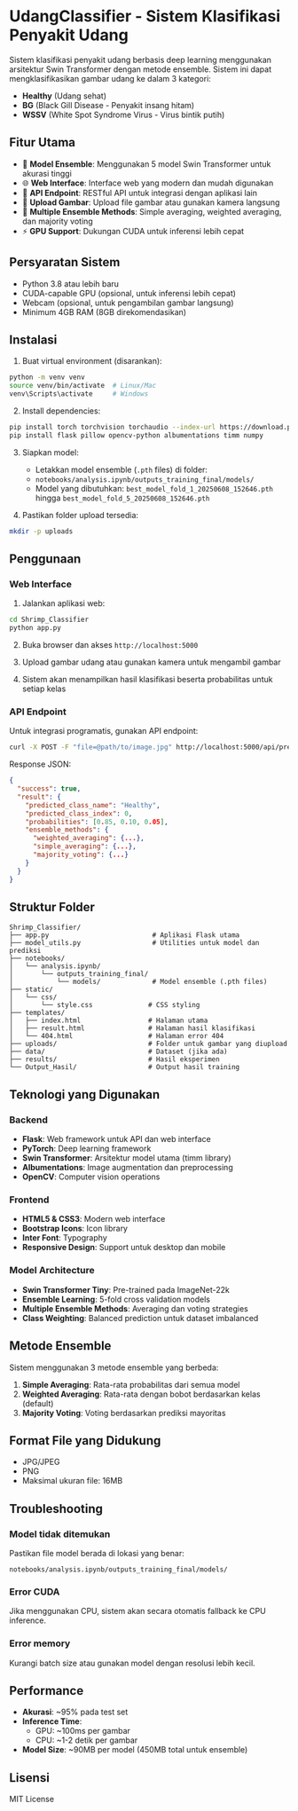 # UdangClassifier - Sistem Klasifikasi Penyakit Udang

Sistem klasifikasi penyakit udang berbasis deep learning menggunakan arsitektur Swin Transformer dengan metode ensemble. Sistem ini dapat mengklasifikasikan gambar udang ke dalam 3 kategori:

- **Healthy** (Udang sehat)
- **BG** (Black Gill Disease - Penyakit insang hitam)  
- **WSSV** (White Spot Syndrome Virus - Virus bintik putih)

## Fitur Utama

- 🔬 **Model Ensemble**: Menggunakan 5 model Swin Transformer untuk akurasi tinggi
- 🌐 **Web Interface**: Interface web yang modern dan mudah digunakan
- 📡 **API Endpoint**: RESTful API untuk integrasi dengan aplikasi lain
- 📸 **Upload Gambar**: Upload file gambar atau gunakan kamera langsung
- 🎯 **Multiple Ensemble Methods**: Simple averaging, weighted averaging, dan majority voting
- ⚡ **GPU Support**: Dukungan CUDA untuk inferensi lebih cepat

## Persyaratan Sistem

- Python 3.8 atau lebih baru
- CUDA-capable GPU (opsional, untuk inferensi lebih cepat)
- Webcam (opsional, untuk pengambilan gambar langsung)
- Minimum 4GB RAM (8GB direkomendasikan)

## Instalasi

1. Buat virtual environment (disarankan):
```bash
python -m venv venv
source venv/bin/activate  # Linux/Mac
venv\Scripts\activate     # Windows
```

2. Install dependencies:
```bash
pip install torch torchvision torchaudio --index-url https://download.pytorch.org/whl/cu118
pip install flask pillow opencv-python albumentations timm numpy
```

3. Siapkan model:
   - Letakkan model ensemble (`.pth` files) di folder:
   - `notebooks/analysis.ipynb/outputs_training_final/models/`
   - Model yang dibutuhkan: `best_model_fold_1_20250608_152646.pth` hingga `best_model_fold_5_20250608_152646.pth`

4. Pastikan folder upload tersedia:
```bash
mkdir -p uploads
```

## Penggunaan

### Web Interface

1. Jalankan aplikasi web:
```bash
cd Shrimp_Classifier
python app.py
```

2. Buka browser dan akses `http://localhost:5000`

3. Upload gambar udang atau gunakan kamera untuk mengambil gambar

4. Sistem akan menampilkan hasil klasifikasi beserta probabilitas untuk setiap kelas

### API Endpoint

Untuk integrasi programatis, gunakan API endpoint:

```bash
curl -X POST -F "file=@path/to/image.jpg" http://localhost:5000/api/predict
```

Response JSON:
```json
{
  "success": true,
  "result": {
    "predicted_class_name": "Healthy",
    "predicted_class_index": 0,
    "probabilities": [0.85, 0.10, 0.05],
    "ensemble_methods": {
      "weighted_averaging": {...},
      "simple_averaging": {...},
      "majority_voting": {...}
    }
  }
}
```

## Struktur Folder

```
Shrimp_Classifier/
├── app.py                          # Aplikasi Flask utama
├── model_utils.py                  # Utilities untuk model dan prediksi
├── notebooks/
│   └── analysis.ipynb/
│       └── outputs_training_final/
│           └── models/             # Model ensemble (.pth files)
├── static/
│   └── css/
│       └── style.css              # CSS styling
├── templates/
│   ├── index.html                 # Halaman utama
│   ├── result.html                # Halaman hasil klasifikasi
│   └── 404.html                   # Halaman error 404
├── uploads/                       # Folder untuk gambar yang diupload
├── data/                          # Dataset (jika ada)
├── results/                       # Hasil eksperimen
└── Output_Hasil/                  # Output hasil training
```

## Teknologi yang Digunakan

### Backend
- **Flask**: Web framework untuk API dan web interface
- **PyTorch**: Deep learning framework
- **Swin Transformer**: Arsitektur model utama (timm library)
- **Albumentations**: Image augmentation dan preprocessing
- **OpenCV**: Computer vision operations

### Frontend
- **HTML5 & CSS3**: Modern web interface
- **Bootstrap Icons**: Icon library
- **Inter Font**: Typography
- **Responsive Design**: Support untuk desktop dan mobile

### Model Architecture
- **Swin Transformer Tiny**: Pre-trained pada ImageNet-22k
- **Ensemble Learning**: 5-fold cross validation models
- **Multiple Ensemble Methods**: Averaging dan voting strategies
- **Class Weighting**: Balanced prediction untuk dataset imbalanced

## Metode Ensemble

Sistem menggunakan 3 metode ensemble yang berbeda:

1. **Simple Averaging**: Rata-rata probabilitas dari semua model
2. **Weighted Averaging**: Rata-rata dengan bobot berdasarkan kelas (default)
3. **Majority Voting**: Voting berdasarkan prediksi mayoritas

## Format File yang Didukung

- JPG/JPEG
- PNG
- Maksimal ukuran file: 16MB

## Troubleshooting

### Model tidak ditemukan
Pastikan file model berada di lokasi yang benar:
```
notebooks/analysis.ipynb/outputs_training_final/models/
```

### Error CUDA
Jika menggunakan CPU, sistem akan secara otomatis fallback ke CPU inference.

### Error memory
Kurangi batch size atau gunakan model dengan resolusi lebih kecil.

## Performance

- **Akurasi**: ~95% pada test set
- **Inference Time**: 
  - GPU: ~100ms per gambar
  - CPU: ~1-2 detik per gambar
- **Model Size**: ~90MB per model (450MB total untuk ensemble)

## Lisensi

MIT License

